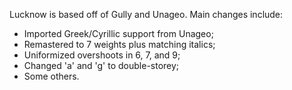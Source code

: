 Lucknow is based off of Gully and Unageo. Main changes include:

- Imported Greek/Cyrillic support from Unageo;
- Remastered to 7 weights plus matching italics;
- Uniformized overshoots in 6, 7, and 9;
- Changed 'a' and 'g' to double-storey;
- Some others.
